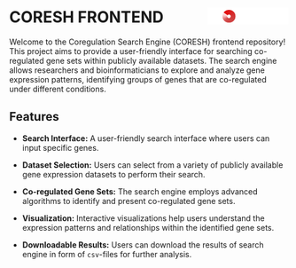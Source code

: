 # CORESH FRONTEND <img src="./src/assets/coresh_white.png" align="right" height="30"/>

Welcome to the Coregulation Search Engine (CORESH) frontend repository! This project aims to provide a user-friendly interface for searching co-regulated gene sets within publicly available datasets. The search engine allows researchers and bioinformaticians to explore and analyze gene expression patterns, identifying groups of genes that are co-regulated under different conditions.

## Features

- **Search Interface:** A user-friendly search interface where users can input specific genes.

- **Dataset Selection:** Users can select from a variety of publicly available gene expression datasets to perform their search.

- **Co-regulated Gene Sets:** The search engine employs advanced algorithms to identify and present co-regulated gene sets.

- **Visualization:** Interactive visualizations help users understand the expression patterns and relationships within the identified gene sets.

- **Downloadable Results:** Users can download the results of search engine in form of `csv`-files for further analysis.
   

